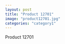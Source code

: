 ```yaml
---
layout: post
title: "Product 12701"
image: "product12701.jpg"
categories: "category1"
---
```

Product 12701
